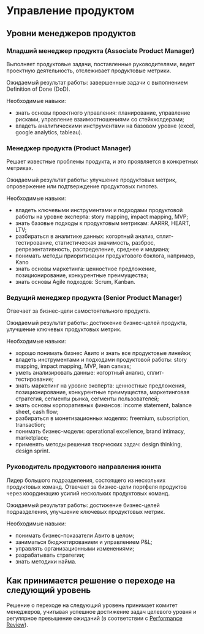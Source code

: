 # Управление продуктом

## Уровни менеджеров продуктов

### Младший менеджер продукта (Associate Product Manager)

Выполняет продуктовые задачи, поставленные руководителями, ведет проектную деятельность, отслеживает продуктовые метрики.

Ожидаемый результат работы: завершенные задачи с выполнением Definition of Done (DoD).

Необходимые навыки:
- знать основы проектного управления: планирование, управление рисками, управление взаимоотношениями со стейкхолдерами;
- владеть аналитическими инструментами на базовом уровне (excel, google analytics, tableau).

### Менеджер продукта (Product Manager)

Решает известные проблемы продукта, и это проявляется в конкретных метриках.

Ожидаемый результат работы: улучшение продуктовых метрик, опровержение или подтверждение продуктовых гипотез.

Необходимые навыки:
- владеть ключевыми инструментами и подходами продуктовой работы на уровне эксперта: story mapping, impact mapping, MVP;
- знать базовые подходы к продуктовым метрикам: AARRR, HEART, LTV;
- разбираться в аналитике данных: когортный анализ, сплит-тестирование, статистическая значимость, разброс, репрезентативность, распределение, среднее и медиана;
- понимать методы приоритизации продуктового бэклога, например, Kano
- знать основы маркетинга: ценностное предложение, позиционирование, конкурентные преимущества;
- знать основы Agile подходов: Scrum, Kanban.

### Ведущий менеджер продукта (Senior Product Manager)

Отвечает за бизнес-цели самостоятельного продукта.

Ожидаемый результат работы: достижение бизнес-целей продукта, улучшение ключевых продуктовых метрик.

Необходимые навыки:
- хорошо понимать бизнес Авито и знать все продуктовые линейки;
- владеть инструментами и подходами продуктовой работы: story mapping, impact mapping, MVP, lean canvas;
- уметь анализировать данные: когортный анализ, сплит-тестирование;
- знать маркетинг на уровне эксперта: ценностные предложения, позиционирование, конкурентные преимущества, маркетинговая стратегия, сегменты рынка, сегменты пользователей;
- знать основы корпоративных финансов: income statement, balance sheet, cash flow;
- разбираться в монетизационных моделях: freemium, subscription, transaction;
- понимать бизнес-модели: operational excellence, brand intimacy, marketplace;
- применять методы решения творческих задач: design thinking, design sprint.

### Руководитель продуктового направления юнита

Лидер большого подразделения, состоящего из нескольких продуктовых команд. Отвечает за бизнес-цели портфеля продуктов через координацию усилий нескольких продуктовых команд.

Ожидаемый результат работы: достижение бизнес-целей подразделения, улучшение ключевых продуктовых метрик.

Необходимые навыки:
- понимать бизнес-показатели Авито в целом;
- заниматься бюджетированием и управлением P&L;
- управлять организационными изменениями;
- разрабатывать стратегии;
- знать методики найма.

## Как принимается решение о переходе на следующий уровень

Решение о переходе на следующий уровень принимает комитет менеджеров, учитывая успешное достижение задач целевого уровня и регулярное превышение ожиданий (в соответствии с [Performance Review](goal-setting.md#performance-review)).
